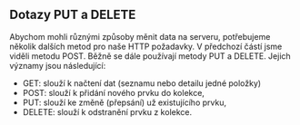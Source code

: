 ## Dotazy PUT a DELETE

Abychom mohli různými způsoby měnit data na serveru, potřebujeme několik dalších metod pro naše HTTP požadavky. V předchozí částí jsme viděli metodu POST. Běžně se dále používají metody PUT a DELETE. Jejich významy jsou následující:

- GET: slouží k načtení dat (seznamu nebo detailu jedné položky)
- POST: slouží k přidání nového prvku do kolekce,
- PUT: slouží ke změně (přepsání) už existujícího prvku,
- DELETE: slouží k odstranění prvku z kolekce.
